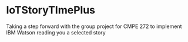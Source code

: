 # IoTStoryTImePlus
Taking a step forward with the group project for CMPE 272 to implement IBM Watson reading you a selected story
